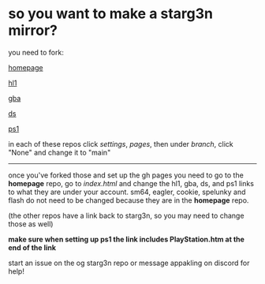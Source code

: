 # so you want to make a starg3n mirror?

you need to fork:

[homepage](https://github.com/starg3n/starg3n.github.io)

[hl1](https://github.com/starg3n/hl1)

[gba](https://github.com/starg3n/gba)

[ds](https://github.com/starg3n/ds)

[ps1](https://github.com/starg3n/ps1)

in each of these repos click _settings_, _pages_, then under _branch_, click "None" and change it to "main"

---

once you've forked those and set up the gh pages you need to go to the **homepage** repo, go to _index.html_ and change the hl1, gba, ds, and ps1 links to what they are under your account. sm64, eagler, cookie, spelunky and flash do not need to be changed because they are in the **homepage** repo.

(the other repos have a link back to starg3n, so you may need to change those as well)

**make sure when setting up ps1 the link includes PlayStation.htm at the end of the link**

start an issue on the og starg3n repo or message appakling on discord for help!
